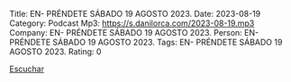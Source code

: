 Title: EN- PRÉNDETE SÁBADO 19 AGOSTO 2023.
Date: 2023-08-19
Category: Podcast
Mp3: https://s.danilorca.com/2023-08-19.mp3
Company: EN- PRÉNDETE SÁBADO 19 AGOSTO 2023.
Person: EN- PRÉNDETE SÁBADO 19 AGOSTO 2023.
Tags: EN- PRÉNDETE SÁBADO 19 AGOSTO 2023.
Rating: 0

<a href="https://s.danilorca.com/2023-08-19.mp3" type="audio/mpeg">
Escuchar
</a>
